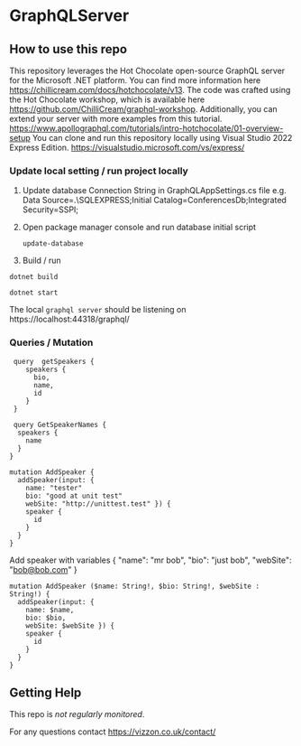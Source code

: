 # GraphQLServer

## How to use this repo

This repository leverages the Hot Chocolate open-source GraphQL server for the Microsoft .NET platform. You can find more information here https://chillicream.com/docs/hotchocolate/v13. The code was crafted using the Hot Chocolate workshop, which is available here https://github.com/ChilliCream/graphql-workshop. Additionally, you can extend your server with more examples from this tutorial. https://www.apollographql.com/tutorials/intro-hotchocolate/01-overview-setup
You can clone and run this repository locally using Visual Studio 2022 Express Edition. https://visualstudio.microsoft.com/vs/express/

### Update local setting / run project locally

1) Update database Connection String in GraphQLAppSettings.cs file e.g. Data Source=.\SQLEXPRESS;Initial Catalog=ConferencesDb;Integrated Security=SSPI;

2) Open package manager console and run database initial script

   ```shell
   update-database
   ```
   
4) Build / run
 
```shell
dotnet build
```

```shell
dotnet start
```
The local `graphql server` should be listening on https://localhost:44318/graphql/ 

### Queries / Mutation 

```shell
 query  getSpeakers {
    speakers {
      bio,
      name,
      id
    }
 }
```
 
```shell
 query GetSpeakerNames {
  speakers {
    name
  }
}
```

```shell
mutation AddSpeaker {
  addSpeaker(input: {
    name: "tester"
    bio: "good at unit test"
    webSite: "http://unittest.test" }) {
    speaker {
      id
    }
  }
}
```

Add speaker with variables 
{
  "name": "mr bob",
  "bio": "just bob",
  "webSite": "bob@bob.com"
}
```shell
mutation AddSpeaker ($name: String!, $bio: String!, $webSite : String!) {
  addSpeaker(input: {
    name: $name,
    bio: $bio,
    webSite: $webSite }) {
    speaker {
      id
    }
  }
}
```

## Getting Help

This repo is _not regularly monitored_.

For any questions contact https://vizzon.co.uk/contact/
